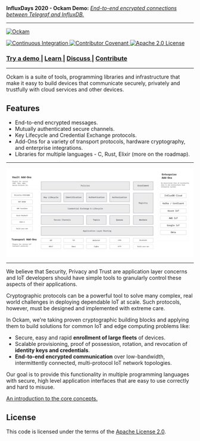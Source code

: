<div>
  <b>InfluxDays 2020 - Ockam Demo:</b>
  <em>
    <a href="https://www.ockam.io/learn/how-to-guides/using-add-ons/enterprise/influxdb/connect-and-use-ockam-hub/">End-to-end encrypted connections between Telegraf and InfluxDB.</a>
  </em>
  </div>
<hr>

<p>
  <a href="https://ockam.io">
    <img alt="Ockam"
      src="https://www.ockam.io/0dc9e19beab4d96b8350d09be78361df/logo_white_background_preview.svg"
      width="450">
  </a>
</p>

<p>
<a href="https://github.com/ockam-network/ockam/actions?query=workflow%3A%22Continuous+Integration%22">
<img alt="Continuous Integration"
  src="https://github.com/ockam-network/ockam/workflows/Continuous%20Integration/badge.svg">
</a>

<a href="https://www.ockam.io/learn/how-to-guides/high-performance-team/conduct/">
<img alt="Contributor Covenant"
  src="https://img.shields.io/badge/Contributor%20Covenant-v2.0%20adopted-ff69b4.svg">
</a>

<a href="LICENSE">
<img alt="Apache 2.0 License"
  src="https://img.shields.io/badge/License-Apache%202.0-blue.svg?style=flat-square">
</a>
</p>

<div>
  <h3>
    <a href="https://www.ockam.io/learn/how-to-guides/using-add-ons/enterprise/influxdb/connect-and-use-ockam-hub/">
      Try a demo
    </a>
    <span> | </span>
    <a href="https://www.ockam.io/learn/concepts">
      Learn
    </a>
    <span> | </span>
    <a href="https://github.com/ockam-network/ockam/discussions">
      Discuss
    </a>
    <span> | </span>
    <a href="https://www.ockam.io/learn/how-to-guides/contributing/">
      Contribute
    </a>
  </h3>
</div>

<hr>

Ockam is a suite of tools, programming libraries and infrastructure that make
it easy to build devices that communicate securely, privately and trustfully
with cloud services and other devices.

## Features

* End-to-end encrypted messages.
* Mutually authenticated secure channels.
* Key Lifecycle and Credential Exchange protocols.
* Add-Ons for a variety of transport protocols, hardware cryptography, and
  enterprise integrations.
* Libraries for multiple languages - C, Rust, Elixir (more on the roadmap).

<hr>

<p>
  <a href="https://ockam.io/learn/concepts/">
    <img alt="Ockam"
      src="./documentation/concepts/assets/ockam-features.png"
      width="900">
  </a>
</p>

<hr>

We believe that Security, Privacy and Trust are application layer concerns and
IoT developers should have simple tools to granularly control these aspects
of their applications.

Cryptographic protocols can be a powerful tool to solve many complex, real world
challenges in deploying dependable IoT at scale. Such protocols, however, must
be designed and implemented with extreme care.

In Ockam, we're taking proven cryptographic building blocks and applying them
to build solutions for common IoT and edge computing problems like:

* Secure, easy and rapid __enrollment of large fleets__ of devices.
* Scalable provisioning, proof of possession, rotation, and revocation
  of __identity keys and credentials__.
* __End-to-end encrypted communication__ over low-bandwidth, intermittently
  connected, multi-protocol IoT network topologies.

Our goal is to provide this functionality in multiple programming languages with
secure, high level application interfaces that are easy to use correctly and
hard to misuse.

[An introduction to the core concepts.](https://www.ockam.io/learn/concepts/secure_channels/)

## License

This code is licensed under the terms of the [Apache License 2.0](LICENSE).
